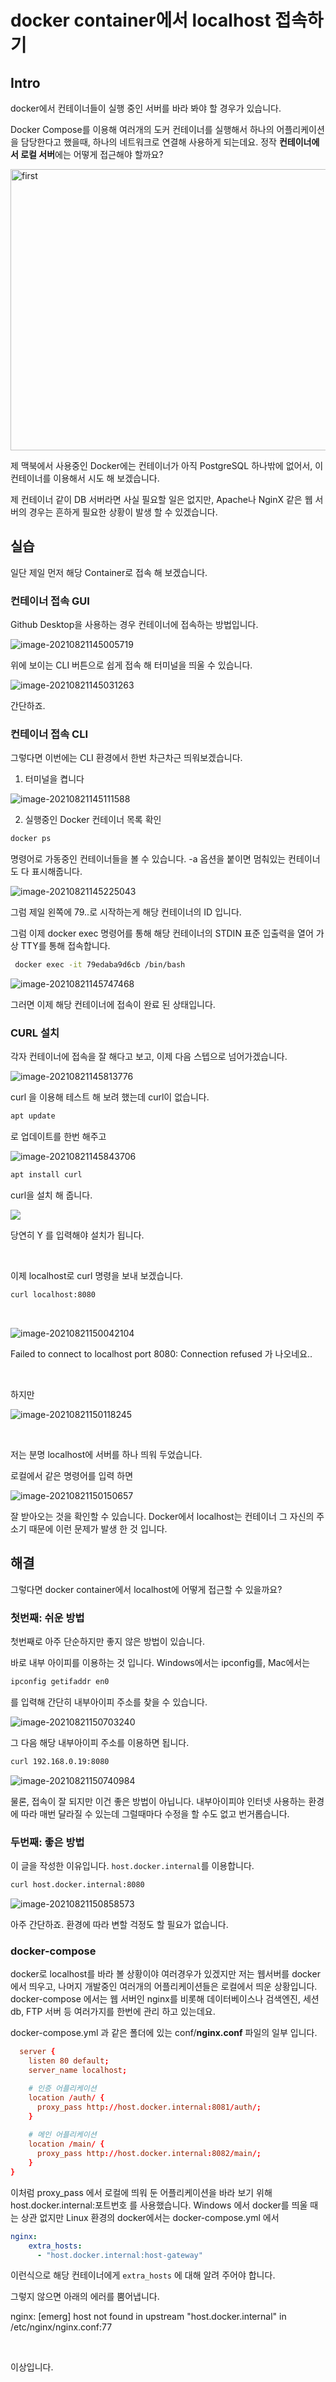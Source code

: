 # docker container에서 localhost 접속하기

## Intro

docker에서 컨테이너들이 실행 중인 서버를 바라 봐야 할 경우가 있습니다. 

Docker Compose를 이용해 여러개의 도커 컨테이너를 실행해서 하나의 어플리케이션을 담당한다고 했을때, 하나의 네트워크로 연결해 사용하게 되는데요. 정작 **컨테이너에서 로컬 서버**에는 어떻게 접근해야 할까요?

<img src="https://raw.githubusercontent.com/Shane-Park/markdownBlog/master/devops/docker/localhost.assets/image-20210821144823960.webp" width=750 height=450 alt=first>

제 맥북에서 사용중인 Docker에는 컨테이너가 아직 PostgreSQL 하나밖에 없어서, 이 컨테이너를 이용해서 시도 해 보겠습니다.

제 컨테이너 같이 DB 서버라면 사실 필요할 일은 없지만, Apache나 NginX 같은 웹 서버의 경우는 흔하게 필요한 상황이 발생 할 수 있겠습니다.

## 실습

일단 제일 먼저 해당 Container로 접속 해 보겠습니다.

### 컨테이너 접속 GUI

Github Desktop을 사용하는 경우 컨테이너에 접속하는 방법입니다.

![image-20210821145005719](https://raw.githubusercontent.com/Shane-Park/markdownBlog/master/devops/docker/localhost.assets/image-20210821145005719.webp)

위에 보이는 CLI 버튼으로 쉽게 접속 해 터미널을 띄울 수 있습니다.

![image-20210821145031263](https://raw.githubusercontent.com/Shane-Park/markdownBlog/master/devops/docker/localhost.assets/image-20210821145031263.webp)

간단하죠. 

### 컨테이너 접속 CLI

그렇다면 이번에는 CLI 환경에서 한번 차근차근 띄워보겠습니다.

1. 터미널을 켭니다

![image-20210821145111588](https://raw.githubusercontent.com/Shane-Park/markdownBlog/master/devops/docker/localhost.assets/image-20210821145111588.webp)

2. 실행중인 Docker 컨테이너 목록 확인

```bash
docker ps
```

명령어로 가동중인 컨테이너들을 볼 수 있습니다. -a 옵션을 붙이면 멈춰있는 컨테이너도 다 표시해줍니다.

![image-20210821145225043](https://raw.githubusercontent.com/Shane-Park/markdownBlog/master/devops/docker/localhost.assets/image-20210821145225043.webp)

그럼 제일 왼쪽에 79..로 시작하는게 해당 컨테이너의 ID 입니다.

그럼 이제 docker exec 명령어를 통해 해당 컨테이너의 STDIN 표준 입출력을 열어 가상 TTY를 통해 접속합니다.

```bash
 docker exec -it 79edaba9d6cb /bin/bash
```

![image-20210821145747468](https://raw.githubusercontent.com/Shane-Park/markdownBlog/master/devops/docker/localhost.assets/image-20210821145747468.webp)

그러면 이제 해당 컨테이너에 접속이 완료 된 상태입니다.

### CURL 설치

각자 컨테이너에 접속을 잘 해다고 보고, 이제 다음 스텝으로 넘어가겠습니다.

![image-20210821145813776](https://raw.githubusercontent.com/Shane-Park/markdownBlog/master/devops/docker/localhost.assets/image-20210821145813776.webp)

curl 을 이용해 테스트 해 보려 했는데 curl이 없습니다.	

```bash
apt update
```

로 업데이트를 한번 해주고

![image-20210821145843706](https://raw.githubusercontent.com/Shane-Park/markdownBlog/master/devops/docker/localhost.assets/image-20210821145843706.webp)

```bash
apt install curl
```



curl을 설치 해 줍니다.

![](https://raw.githubusercontent.com/Shane-Park/markdownBlog/master/devops/docker/localhost.assets/image-20210821150012235.webp)

당연히 Y 를 입력해야 설치가 됩니다. 

​	

이제 localhost로 curl 명령을 보내 보겠습니다.

```bash
curl localhost:8080
```

​	

![image-20210821150042104](https://raw.githubusercontent.com/Shane-Park/markdownBlog/master/devops/docker/localhost.assets/image-20210821150042104.webp)

Failed to connect to localhost port 8080: Connection refused 가 나오네요..

​	

하지만

![image-20210821150118245](https://raw.githubusercontent.com/Shane-Park/markdownBlog/master/devops/docker/localhost.assets/image-20210821150118245.webp)

​		

저는 분명 localhost에 서버를 하나 띄워 두었습니다.

로컬에서 같은 명령어를 입력 하면

![image-20210821150150657](https://raw.githubusercontent.com/Shane-Park/markdownBlog/master/devops/docker/localhost.assets/image-20210821150150657.webp)

잘 받아오는 것을 확인할 수 있습니다. Docker에서 localhost는 컨테이너 그 자신의 주소기 때문에 이런 문제가 발생 한 것 입니다.



## 해결	

그렇다면 docker container에서 localhost에 어떻게 접근할 수 있을까요?

### 첫번째: 쉬운 방법	

첫번째로 아주 단순하지만 좋지 않은 방법이 있습니다.

바로 내부 아이피를 이용하는 것 입니다. Windows에서는 ipconfig를, Mac에서는  

```bash
ipconfig getifaddr en0
```



를 입력해 간단히 내부아이피 주소를 찾을 수 있습니다.

![image-20210821150703240](https://raw.githubusercontent.com/Shane-Park/markdownBlog/master/devops/docker/localhost.assets/image-20210821150703240.webp)

그 다음 해당 내부아이피 주소를 이용하면 됩니다.

```bash
curl 192.168.0.19:8080
```



![image-20210821150740984](https://raw.githubusercontent.com/Shane-Park/markdownBlog/master/devops/docker/localhost.assets/image-20210821150740984.webp)

물론, 접속이 잘 되지만 이건 좋은 방법이 아닙니다. 내부아이피야 인터넷 사용하는 환경에 따라 매번 달라질 수 있는데 그럴때마다 수정을 할 수도 없고 번거롭습니다.

### 두번째: 좋은 방법

이 글을 작성한 이유입니다. `host.docker.internal`를 이용합니다.

```bash
curl host.docker.internal:8080
```

![image-20210821150858573](https://raw.githubusercontent.com/Shane-Park/markdownBlog/master/devops/docker/localhost.assets/image-20210821150858573.webp)

아주 간단하죠. 환경에 따라 변할 걱정도 할 필요가 없습니다.

### docker-compose

docker로 localhost를 바라 볼 상황이야 여러경우가 있겠지만 저는 웹서버를 docker에서 띄우고, 나머지 개발중인 여러개의 어플리케이션들은 로컬에서 띄운 상황입니다. docker-compose 에서는 웹 서버인 nginx를 비롯해 데이터베이스나 검색엔진, 세션db, FTP 서버 등 여러가지를 한번에 관리 하고 있는데요. 

docker-compose.yml 과 같은 폴더에 있는 conf/**nginx.conf** 파일의 일부 입니다.

```conf
  server {
  	listen 80 default;
    server_name localhost;

	# 인증 어플리케이션
    location /auth/ {
      proxy_pass http://host.docker.internal:8081/auth/;
    }
	
	# 메인 어플리케이션
    location /main/ {
      proxy_pass http://host.docker.internal:8082/main/;
    }
}


```

이처럼 proxy_pass 에서 로컬에 띄워 둔 어플리케이션을 바라 보기 위해 host.docker.internal:포트번호 를 사용했습니다. Windows 에서 docker를 띄울 때는 상관 없지만 Linux 환경의 docker에서는 docker-compose.yml 에서

```yaml
nginx:
	extra_hosts:
      - "host.docker.internal:host-gateway"

```

이런식으로 해당 컨테이너에게 `extra_hosts` 에 대해 알려 주어야 합니다.

그렇지 않으면 아래의 에러를 뿜어냅니다.

nginx: [emerg] host not found in upstream "host.docker.internal" in /etc/nginx/nginx.conf:77

​	

이상입니다.
